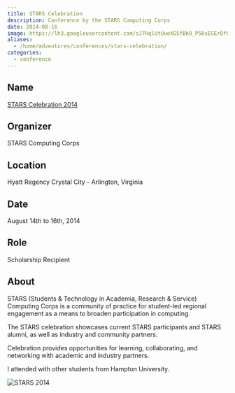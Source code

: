 ```yaml
---
title: STARS Celebration
description: Conference by the STARS Computing Corps
date: 2014-08-16
image: https://lh3.googleusercontent.com/sJ7HqlUtUuoXG5fBb9_P50sESErDf0yhZ4ybvwu5kyjL8yOaKpm4VPtXZ-NFDzEBxupjYSLQgc02AEf5MCfbkeFEvOg5Z6UD_1VWiB3XJQrQlFxVuQ6moMi57yITG1CKtGJdngc-i5ehb2MoAJQX2t8l12rBXhevNXKph5_gSv0Hyyx2mHYoICCnd585w4FKYPXqmyiJRzolDvtJCZtWeNVQ_V-b0gmWhtIg2CZydZ3ABb13GZaJfLKGg3C3gNq65jQt0uE21WJ5xz6OffrLgHXKlak49Dnm81wL7gHr6TthhTt_J_JyhmjOOPKiwSkqPPU4ec8Y9O-PjDxYY4PHQG9ak1NIMw6vED_Eoha91cSXdD0SDzwdZLOHgE82h0Ue2Kl42oKFgKRxl2UHCesicHZe271XK9NIU8rvPWWQu3Y7I2dTaGdxRuTE-03h9K_pKEiXP-DO2zp2ABATrToj7v-C7OYVvCdR4ixAxxiiu0vsJXxV0qNlg_p0aWmDR4F-AbD7gUfQzD1w6MKDGtONlnt_YD5IwOusc2twuMepLWpte2Ddn3IjThVx0xGYDqgRD7VqBBcabKn6LZQZOQJEuRqor2CnnIOe0ez3WVqv4pxeHo6H87Ve09H_dP9XSjb_=w800-h534-no
aliases:
  - /home/adventures/conferences/stars-celebration/
categories:
  - conference
---
```


## Name

[STARS Celebration 2014](https://www.starscelebration.org/2014/)

## Organizer

STARS Computing Corps

## Location

Hyatt Regency Crystal City - Arlington, Virginia

## Date

August 14th to 16th, 2014

## Role

Scholarship Recipient

## About

STARS (Students & Technology in Academia, Research & Service) Computing Corps is a community of practice for student-led regional engagement as a means to broaden participation in computing.

The STARS celebration showcases current STARS participants and STARS alumni, as well as industry and community partners.

Celebration provides opportunities for learning, collaborating, and networking with academic and industry partners.

I attended with other students from Hampton University.

![STARS 2014](https://lh3.googleusercontent.com/lvKneXy4unkzfhbDyvv6_iBe1PCm66JqqPEcF3h2s6O1Hjij7fGa5EkXmEAJunQgPcNK_R4GBv8_ZxlY9nGZbI1kOPkl9jTq3hHO21s0dVn8bwBAL8rojbz1KspX1ZaeNnp6Uz7GQwDILYnCjWnZZVQV2wsLaJ3HpCiDkgFjkpA7FTU-9W2mq3fnzYIh3jKYShji_budWtJYemYwzlir-EvnWC9DTkQMnnF_xN7fjolJm3Io7w7Y5mS5rMzYHzknyu1Vb6BKMVT4F604Sl28N5b71YjqV40MksqlJxilgamw9o0sfc0H-wmi5sEC0IqA3RzZkEMWWRmbZiqcJAK_kMOzijm2TYbSHy9SQ9eYSfOVp1a3cADDCjBKfoJpl3TWWCm11fh3_PqOyXSk3zWWM07W48On2EKJm_Wu9ddvfy4yRgziuR_loz5UeMNoUmzqd88C7vCP5Bn8im5NkC30JH-m-vEh3iP0ZT7vtWYXQVQ2lteYBk3esbawgBDLib0KbiBfvEvzAmNfWQiOKbQTiyarKr3lKIR2-b_Zza0yWRPXC4Ca4MhS588jke0qlSS1_4MALz3YPxI4RScFEppfEQbakruamjnLL3XbEhjQz-iqy2Gc3nHYupECgKVT6a5o=w800-h534-no)
